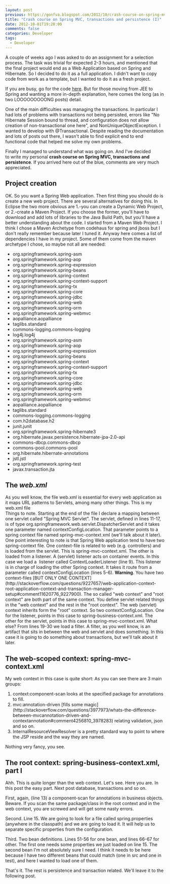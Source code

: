 ```yaml
---
layout: post
previous: https://gonfva.blogspot.com/2012/10/crash-course-on-spring-mvc-transactions.html
title: "Crash course on Spring MVC, transactions and persistence (I)"
date: 2012-10-01T19:28:00
comments: false
categories: Developer
tags:
  - Developer
---
```


A couple of weeks ago I was asked to do an assignment for a selection process. The task was trivial for expected 2-3 hours, and mentioned that the final project would end as a Web Application based on Spring and Hibernate. So I decided to do it as a full application. I didn't want to copy code from work as a template, but I wanted to do it as a fresh project.


If you are busy, go for the code&nbsp;[here](https://github.com/gonfva/assignments/tree/master/gfvQuoteJava).&nbsp;But for those moving from JEE to Spring and wanting a more in-depth explanation, here comes the long (as in two LOOOOOOOOONG posts) detail.
<div>
</div><div>One of the main difficulties was managing the transactions. In particular I had lots of problems with transactions not being persisted, errors like "No Hibernate Session bound to thread, and configuration does not allow creation of non-transactional one here", and&nbsp;NonUniqueObjectException. I wanted to develop with @Transactional. Despite reading the documentation and lots of posts out there, I wasn't able to find explicit end to end functional code that helped me solve my own problems.


Finally I managed to understand what was going on. And I've decided to&nbsp;write my personal <b>crash course on Spring MVC, transactions and persistence</b>. If you arrived here out of the blue, comments are very much appreciated.



<h2><b>
</b></h2><h2><b>Project creation</b></h2>OK. So you want a Spring Web application. Then first thing you should do is create a new web project. There are several alternatives for doing this. In Eclipse the two more obvious are 1.-you can create a Dynamic Web Project, or 2.-create a Maven Project. If you choose the former, you'll have to download and add lots of libraries to the Java Build Path, but you'll have a better understanding about the code. I started from a Maven Web Project. I think I chose a Maven Archetype from codehaus for spring and jboss but I don't really remember because later I tuned it.
Anyway here comes a list of dependencies I have in my project. Some of them come from the maven archetype I chose, so maybe not all are needed:
<ul><li>org.springframework.spring-asm</li><li>org.springframework.spring-aop</li><li>org.springframework.spring-expression</li><li>org.springframework.spring-beans</li><li>org.springframework.spring-context</li><li>org.springframework.spring-context-support</li><li>org.springframework.spring-tx</li><li>org.springframework.spring-core</li><li>org.springframework.spring-jdbc</li><li>org.springframework.spring-web</li><li>org.springframework.spring-orm</li><li>org.springframework.spring-webmvc</li><li>aopalliance.aopalliance</li><li>taglibs.standard</li><li>commons-logging.commons-logging</li><li>log4j.log4j</li><li>org.springframework.spring-asm</li><li>org.springframework.spring-aop</li><li>org.springframework.spring-expression</li><li>org.springframework.spring-beans</li><li>org.springframework.spring-context</li><li>org.springframework.spring-context-support</li><li>org.springframework.spring-tx</li><li>org.springframework.spring-core</li><li>org.springframework.spring-jdbc</li><li>org.springframework.spring-web</li><li>org.springframework.spring-orm</li><li>org.springframework.spring-webmvc</li><li>aopalliance.aopalliance</li><li>taglibs.standard</li><li>commons-logging.commons-logging</li><li>com.h2database.h2</li><li>junit.junit</li><li>org.springframework.spring-hibernate3</li><li>org.hibernate.javax.persistence.hibernate-jpa-2.0-api</li><li>commons-dbcp.commons-dbcp</li><li>commons-pool.commons-pool</li><li>org.hibernate.hibernate-annotations</li><li>jstl.jstl</li><li>org.springframework.spring-test</li><li>javax.transaction.jta</li></ul><h2><b>
</b></h2><h2><b>The <i>web.xml</i></b></h2>As you well know, the file web.xml is essential for every web application as it maps URL patterns to Servlets, among many other things. This is my web.xml file


<script src="https://gist.github.com/3811852.js?file=web.xml"></script>
<div>Things to note. Starting at the end of the file I declare a mapping between one servlet called "Spring MVC Servlet". The servlet, defined in lines 11-17, is of type org.springframework.web.servlet.DispatcherServlet and it takes one parameter named&nbsp;contextConfigLocation. That parameter points to a spring context file named spring-mvc-context.xml (we'll talk about it later).
One point interesting to note is that Spring Web application tend to have two spring-context file. One context-file is related to web (e.g. controllers) and is loaded from the servlet. This is spring-mvc-context.xml.
The other is loaded from a listener. A (servlet) listener acts on container events. In this case we load a &nbsp;listener called ContextLoaderListener (line 9). This listener is in charge of loading the other Spring context. It takes it route from a parameter called&nbsp;contextConfigLocation (lines 5-6).
<b>Warning</b>. You have two context-files [BUT ONLY ONE CONTEXT](http://stackoverflow.com/questions/9227657/web-application-context-root-application-context-and-transaction-manager-setup#comment11620776_9227900). The so called "web context" and "root context" are both part of the same context. You define servlet related things in the "web context" and the rest in the "root context". The web (servlet) context inherits form the "root" context.
So two contextConfigLocation. One for the listener, points in this case to&nbsp;spring-business-context.xml. The other for the servlet, points in this case to&nbsp;spring-mvc-context.xml.
What else? From lines 19-30 we load a filter. A filter, as you well know, is an artifact that sits in between the web and servlet and does something. In this case it is going to do something about transactions, but we'll talk about it later.
<h2><b>
</b></h2><h2><b>The web-scoped context:&nbsp;spring-mvc-context.xml</b></h2>My web context in this case is quite short:


<script src="https://gist.github.com/3811852.js?file=spring-mvc-context.xml"></script> As you can see there are 3 main groups:


<ol><li>context:component-scan looks at the specified package for annotations to fill.</li><li>mvc:annotation-driven [fills some magic](http://stackoverflow.com/questions/3977973/whats-the-difference-between-mvcannotation-driven-and-contextannotation#comment4256810_3978283) relating validation, json and so on.</li><li>InternalResourceViewResolver is a pretty standard way to point to where the JSP reside and the way they are named.</li></ol></div>Nothing very fancy, you see.
<h2>
</h2><h2>The root context: spring-business-context.xml, part I</h2>Ahh. This is quite longer than the web context. Let's see.


<script src="https://gist.github.com/3811852.js?file=spring-business-context.xml"></script> Here you are. In this post the easy part. Next post database, transactions and so on.


First, again, (line 13) a component-scan for annotations in business objects. Beware. If you scan the same package/class in the root context and in the web context, you are screwed and will get some nasty errors.


Second. Line 15. We are going to look for a file called spring.properties (anywhere in the classpath) and we are going to load it. It will help us to separate specific properties from the configuration.


Third. Two bean definitions. Lines 51-56 for one bean, and lines 66-67 for other. The first one needs some properties we just loaded on line 15. The second bean I'm not absolutely sure I need. I think it needs to be here because I have two different beans that could match (one in src and one in test), and here I wanted to load one of them.


That's it. The rest is persistence and transaction related. We'll leave it to the following post.</div><div>
</div><div>
</div><div>
</div>
